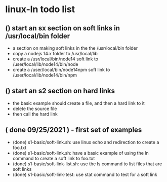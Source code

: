 # linux-ln todo list

## () start an sx section on soft links in /usr/local/bin folder
* a section on making soft links in the the /usr/local/bin folder
* copy a nodejs 14.x folder to /usr/local/lib
* create a /usr/local/bin/node14 soft link to /user/local/lib/node14/bin/node
* create a /user/local/bin/node14npm soft link to /user/local/lib/node14/bin/npm

## () start an s2 section on hard links
* the basic example should create a file, and then a hard link to it
* delete the source file
* then call the hard link

## ( done 09/25/2021 ) - first set of examples
* (done) s1-basic/soft-link.sh: use linux echo and redirection to create a foo.txt
* (done) s1-basic/soft-link.sh: have a basic example of using the ln command to create a soft link to foo.txt
* (done) s1-basic/soft-link-list.sh: use the ls command to list files that are soft links
* (done) s1-basic/soft-link-test: use stat command to test for a soft link